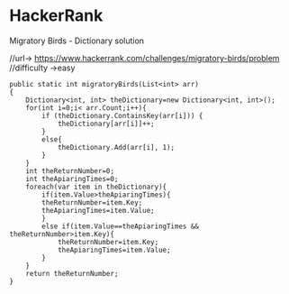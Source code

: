 # HackerRank
Migratory Birds - Dictionary solution 

//url-> https://www.hackerrank.com/challenges/migratory-birds/problem
//difficulty ->easy

    public static int migratoryBirds(List<int> arr)
    {
        Dictionary<int, int> theDictionary=new Dictionary<int, int>();
        for(int i=0;i< arr.Count;i++){
            if (theDictionary.ContainsKey(arr[i])) {
                theDictionary[arr[i]]++;
            }
            else{
                theDictionary.Add(arr[i], 1);
            }
        }
        int theReturnNumber=0;
        int theApiaringTimes=0;
        foreach(var item in theDictionary){
            if(item.Value>theApiaringTimes){
            theReturnNumber=item.Key;
            theApiaringTimes=item.Value;
            }
            else if(item.Value==theApiaringTimes && theReturnNumber>item.Key){
                theReturnNumber=item.Key;
                theApiaringTimes=item.Value;
            }
        }
        return theReturnNumber;
    }
